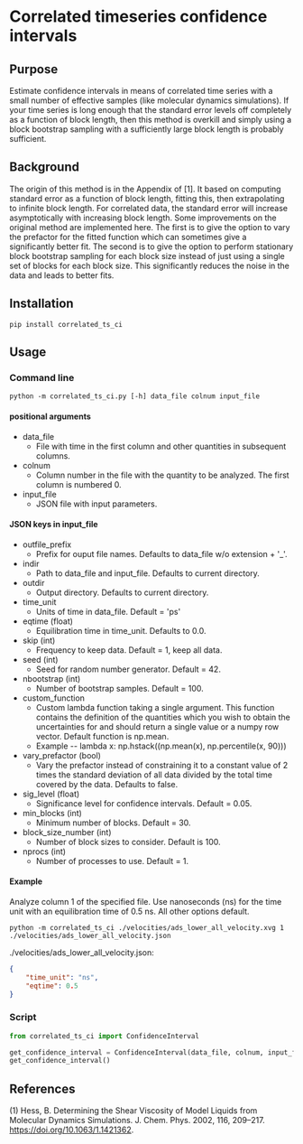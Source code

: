 # Correlated timeseries confidence intervals

## Purpose

Estimate confidence intervals in means of correlated time series with a small number of effective samples (like molecular dynamics simulations). If your time series is long enough that the standard error levels off completely as a function of block length, then this method is overkill and simply using a block bootstrap sampling with a sufficiently large block length is probably sufficient.

## Background

The origin of this method is in the Appendix of [1]. It based on computing standard error as a function of block length, fitting this, then extrapolating to infinite block length. For correlated data, the standard error will increase asymptotically with increasing block length. Some improvements on the original method are implemented here. The first is to give the option to vary the prefactor for the fitted function which can sometimes give a significantly better fit. The second is to give the option to perform stationary block bootstrap sampling for each block size instead of just using a single set of blocks for each block size. This significantly reduces the noise in the data and leads to better fits.

## Installation

```shell
pip install correlated_ts_ci
```

## Usage

### Command line

```shell
python -m correlated_ts_ci.py [-h] data_file colnum input_file
```

#### positional arguments

* data_file
  * File with time in the first column and other quantities in subsequent columns.
* colnum
  * Column number in the file with the quantity to be analyzed. The first column is numbered 0.
* input_file
  * JSON file with input parameters.
  
#### JSON keys in input_file

* outfile_prefix
  * Prefix for ouput file names. Defaults to data_file w/o extension + '_'.
* indir
  * Path to data_file and input_file. Defaults to current directory.
* outdir
  * Output directory. Defaults to current directory.
* time_unit
  * Units of time in data_file. Default = 'ps'
* eqtime (float)
  * Equilibration time in time_unit. Defaults to 0.0.
* skip (int)
  * Frequency to keep data. Default = 1, keep all data.
* seed (int)
  * Seed for random number generator. Default = 42.
* nbootstrap (int)
  * Number of bootstrap samples. Default = 100.
* custom_function
  * Custom lambda function taking a single argument. This function contains the definition of the quantities which you wish to obtain the uncertainties for and should return a single value or a numpy row vector. Default function is np.mean.
  * Example -- lambda x: np.hstack((np.mean(x), np.percentile(x, 90)))
* vary_prefactor (bool)
  * Vary the prefactor instead of constraining it to a constant value of 2 times the standard deviation of all data divided by the total time covered by the data. Defaults to false.
* sig_level (float)
  * Significance level for confidence intervals. Default = 0.05.
* min_blocks (int)
  * Minimum number of blocks. Default = 30.
* block_size_number (int)
  * Number of block sizes to consider. Default is 100.
* nprocs (int)
  * Number of processes to use. Default = 1.

#### Example

Analyze column 1 of the specified file. Use nanoseconds (ns) for the time unit with an equilibration time of 0.5 ns. All other options default.

```shell
python -m correlated_ts_ci ./velocities/ads_lower_all_velocity.xvg 1 ./velocities/ads_lower_all_velocity.json
```

./velocities/ads_lower_all_velocity.json:

```JSON
{
    "time_unit": "ns",
    "eqtime": 0.5
}
```

### Script

```python
from correlated_ts_ci import ConfidenceInterval

get_confidence_interval = ConfidenceInterval(data_file, colnum, input_file)
get_confidence_interval()
```

## References

(1) Hess, B. Determining the Shear Viscosity of Model Liquids from Molecular Dynamics Simulations. J. Chem. Phys. 2002, 116, 209–217. https://doi.org/10.1063/1.1421362.
